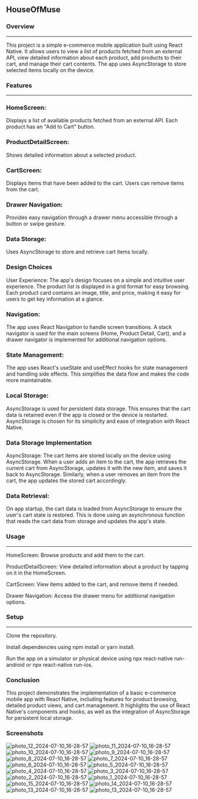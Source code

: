 <h2>HouseOfMuse</h2>

### Overview
<hr>
This project is a simple e-commerce mobile application built using React Native. It allows users to view a list of products fetched from an external API, view detailed information about each product, add products to their cart, and manage their cart contents. The app uses AsyncStorage to store selected items locally on the device.

### Features
<hr>

 ### HomeScreen:
Displays a list of available products fetched from an external API. Each product has an "Add to Cart" button.

### ProductDetailScreen: 
Shows detailed information about a selected product.

### CartScreen: 
Displays items that have been added to the cart. Users can remove items from the cart.

### Drawer Navigation:
Provides easy navigation through a drawer menu accessible through a button or swipe gesture.

### Data Storage:
Uses AsyncStorage to store and retrieve cart items locally.

### Design Choices
User Experience: The app's design focuses on a simple and intuitive user experience. The product list is displayed in a grid format for easy browsing. Each product card contains an image, title, and price, making it easy for users to get key information at a glance.

### Navigation:
The app uses React Navigation to handle screen transitions. A stack navigator is used for the main screens (Home, Product Detail, Cart), and a drawer navigator is implemented for additional navigation options.

### State Management:
The app uses React's useState and useEffect hooks for state management and handling side effects. This simplifies the data flow and makes the code more maintainable.

### Local Storage: 
AsyncStorage is used for persistent data storage. This ensures that the cart data is retained even if the app is closed or the device is restarted. AsyncStorage is chosen for its simplicity and ease of integration with React Native.

### Data Storage Implementation
AsyncStorage: The cart items are stored locally on the device using AsyncStorage. When a user adds an item to the cart, the app retrieves the current cart from AsyncStorage, updates it with the new item, and saves it back to AsyncStorage. Similarly, when a user removes an item from the cart, the app updates the stored cart accordingly.

### Data Retrieval:
On app startup, the cart data is loaded from AsyncStorage to ensure the user's cart state is restored. This is done using an asynchronous function that reads the cart data from storage and updates the app's state.

### Usage
<hr>
<p>HomeScreen: Browse products and add them to the cart.</p>
<p>ProductDetailScreen: View detailed information about a product by tapping on it in the HomeScreen.</p>
<p>CartScreen: View items added to the cart, and remove items if needed.</p>
<p>Drawer Navigation: Access the drawer menu for additional navigation options.</p>

### Setup
<hr>
<p>Clone the repository.</p>
<p>Install dependencies using npm install or yarn install.</p>
<p>Run the app on a simulator or physical device using npx react-native run-android or npx react-native run-ios.</p>

### Conclusion
This project demonstrates the implementation of a basic e-commerce mobile app with React Native, including features for product browsing, detailed product views, and cart management. It highlights the use of React Native's components and hooks, as well as the integration of AsyncStorage for persistent local storage.

### Screenshots
![photo_12_2024-07-10_16-28-57](https://github.com/MaameLissa/rn-assignment7-11263472/assets/170031712/39c58a04-c92f-43e8-bcf3-864e243abcf5)
![photo_11_2024-07-10_16-28-57](https://github.com/MaameLissa/rn-assignment7-11263472/assets/170031712/a55e69de-dce1-49d8-98f1-a8b712b515c1)
![photo_10_2024-07-10_16-28-57](https://github.com/MaameLissa/rn-assignment7-11263472/assets/170031712/1670ff21-de51-47fe-b2d6-18fde05a745c)
![photo_9_2024-07-10_16-28-57](https://github.com/MaameLissa/rn-assignment7-11263472/assets/170031712/7a9434ee-653a-4cdd-a4a5-1cc766c17d81)
![photo_8_2024-07-10_16-28-57](https://github.com/MaameLissa/rn-assignment7-11263472/assets/170031712/3be85c17-1232-4250-af08-fb1606cdab38)
![photo_7_2024-07-10_16-28-57](https://github.com/MaameLissa/rn-assignment7-11263472/assets/170031712/d5c8204b-f91b-41b1-908a-cf4912647d1c)
![photo_6_2024-07-10_16-28-57](https://github.com/MaameLissa/rn-assignment7-11263472/assets/170031712/b9c099ee-eb2b-46ab-ab24-b1fdc9e1ed7f)
![photo_5_2024-07-10_16-28-57](https://github.com/MaameLissa/rn-assignment7-11263472/assets/170031712/d06d41e8-4308-4cfb-8ee2-b4481a61782f)
![photo_4_2024-07-10_16-28-57](https://github.com/MaameLissa/rn-assignment7-11263472/assets/170031712/ce9a1c18-e3fa-43bc-ad12-43c009d71283)
![photo_3_2024-07-10_16-28-57](https://github.com/MaameLissa/rn-assignment7-11263472/assets/170031712/bfad46ed-9248-4b10-ad49-d6eb51651ff5)
![photo_2_2024-07-10_16-28-57](https://github.com/MaameLissa/rn-assignment7-11263472/assets/170031712/56d0ddb8-fc84-4edb-a45c-9c7344201663)
![photo_1_2024-07-10_16-28-57](https://github.com/MaameLissa/rn-assignment7-11263472/assets/170031712/cc8a2950-e242-449b-ae1e-c33f91e20709)
![photo_15_2024-07-10_16-28-57](https://github.com/MaameLissa/rn-assignment7-11263472/assets/170031712/8cba7d17-be96-47c3-bc34-3dae9ac9fd85)
![photo_14_2024-07-10_16-28-57](https://github.com/MaameLissa/rn-assignment7-11263472/assets/170031712/a0fa2214-e1bf-4762-99e3-a31e663bae12)
![photo_13_2024-07-10_16-28-57](https://github.com/MaameLissa/rn-assignment7-11263472/assets/170031712/df23580e-01d3-48ca-917d-7333b5671e20)
![photo_13_2024-07-10_16-28-57](https://github.com/MaameLissa/rn-assignment7-11263472/assets/170031712/a3e8f8ab-f477-4af2-9296-73efb9de76a2)


